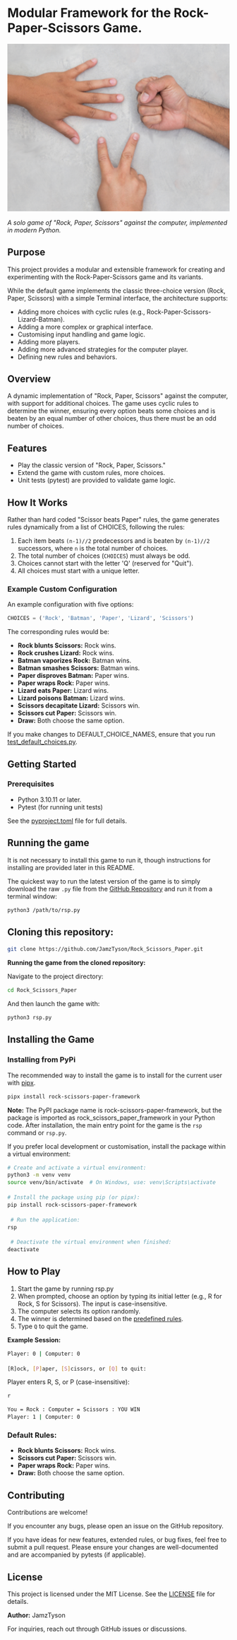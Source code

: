 # Modular Framework for the Rock-Paper-Scissors Game.

![Rock Paper Scissors image](https://raw.githubusercontent.com/JamzTyson/Rock_Scissors_Paper/main/assets/rsp.png)


*A solo game of "Rock, Paper, Scissors" against the computer, implemented in
modern Python.*

## Purpose
This project provides a modular and extensible framework for creating and
experimenting with the Rock-Paper-Scissors game and its variants.

While the default game implements the classic three-choice version
(Rock, Paper, Scissors) with a simple Terminal interface, the architecture
supports:

- Adding more choices with cyclic rules
(e.g., Rock-Paper-Scissors-Lizard-Batman).
- Adding a more complex or graphical interface.
- Customising input handling and game logic.
- Adding more players.
- Adding more advanced strategies for the computer player.
- Defining new rules and behaviors.

## Overview

A dynamic implementation of "Rock, Paper, Scissors" against the computer,
with support for additional choices. The game uses cyclic rules to determine
the winner, ensuring every option beats some choices and is beaten by an equal
number of other choices, thus there must be an odd number of choices.

## Features

- Play the classic version of "Rock, Paper, Scissors."
- Extend the game with custom rules, more choices.
- Unit tests (pytest) are provided to validate game logic.

## How It Works

Rather than hard coded "Scissor beats Paper" rules, the game generates rules
dynamically from a list of CHOICES, following the rules:

1. Each item beats `(n-1)//2` predecessors and is beaten by `(n-1)//2`
successors, where `n` is the total number of choices.
2. The total number of choices (`CHOICES`) must always be odd.
3. Choices cannot start with the letter 'Q' (reserved for "Quit").
4. All choices must start with a unique letter.

### Example Custom Configuration

An example configuration with five options:

```python
CHOICES = ('Rock', 'Batman', 'Paper', 'Lizard', 'Scissors')
```

The corresponding rules would be:

- **Rock blunts Scissors:** Rock wins.
- **Rock crushes Lizard:** Rock wins.
- **Batman vaporizes Rock:** Batman wins.
- **Batman smashes Scissors:** Batman wins.
- **Paper disproves Batman:** Paper wins.
- **Paper wraps Rock:** Paper wins.
- **Lizard eats Paper:** Lizard wins.
- **Lizard poisons Batman:** Lizard wins.
- **Scissors decapitate Lizard:** Scissors win.
- **Scissors cut Paper:** Scissors win.
- **Draw:** Both choose the same option.


If you make changes to DEFAULT_CHOICE_NAMES, ensure that you run
[test_default_choices.py](rock_scissors_paper_framework/tests/test_default_choices.py).

## Getting Started

### Prerequisites

- Python 3.10.11 or later.
- Pytest (for running unit tests)

See the [pyproject.toml](pyproject.toml) file for full details.

## Running the game

It is not necessary to install this game to run it, though instructions for
installing are provided later in this README.

The quickest way to run the latest version of the game is to simply
download the raw `.py` file from the
[GitHub Repository](https://github.com/JamzTyson/Rock_Scissors_Paper/blob/main/rock_scissors_paper_framework/rsp.py)
and run it from a terminal window:

```bash
python3 /path/to/rsp.py
```

## Cloning this repository:

```bash
git clone https://github.com/JamzTyson/Rock_Scissors_Paper.git
```

**Running the game from the cloned repository:**

Navigate to the project directory:

```bash
cd Rock_Scissors_Paper
```

And then launch the game with:

```bash
python3 rsp.py
```


## Installing the Game

### Installing from PyPi

The recommended way to install the game is to install for the
current user with [pipx](https://pipx.pypa.io/latest/installation/).

```bash
pipx install rock-scissors-paper-framework
```

**Note:** The PyPI package name is rock-scissors-paper-framework, but
the package is imported as rock_scissors_paper_framework in your Python code.
After installation, the main entry point for the game is the
`rsp` command or `rsp.py`.

If you prefer local development or customisation, install the package
within a virtual environment:

```bash
# Create and activate a virtual environment:
python3 -m venv venv
source venv/bin/activate  # On Windows, use: venv\Scripts\activate

# Install the package using pip (or pipx):
pip install rock-scissors-paper-framework

 # Run the application:
rsp

 # Deactivate the virtual environment when finished:
deactivate
```

## How to Play

1. Start the game by running rsp.py
2. When prompted, choose an option by typing its initial letter
(e.g., R for Rock, S for Scissors). The input is case-insensitive.
3. The computer selects its option randomly.
4. The winner is determined based on the [predefined rules](#default-rules).
5. Type `Q` to quit the game.

**Example Session:**

```bash
Player: 0 | Computer: 0

[R]ock, [P]aper, [S]cissors, or [Q] to quit:
```

Player enters R, S, or P (case-insensitive):

```bash
r
```

```bash
You = Rock : Computer = Scissors : YOU WIN
Player: 1 | Computer: 0
```

### Default Rules:

- **Rock blunts Scissors:** Rock wins.
- **Scissors cut Paper:** Scissors win.
- **Paper wraps Rock:** Paper wins.
- **Draw:** Both choose the same option.

## Contributing

Contributions are welcome!

If you encounter any bugs, please open an issue on the GitHub repository.

If you have ideas for new features, extended rules, or bug fixes, feel free
to submit a pull request. Please ensure your changes are well-documented and
are accompanied by pytests (if applicable).

## License

This project is licensed under the MIT License. See the [LICENSE](LICENSE)
file for details.

**Author:** JamzTyson

For inquiries, reach out through GitHub issues or discussions.
